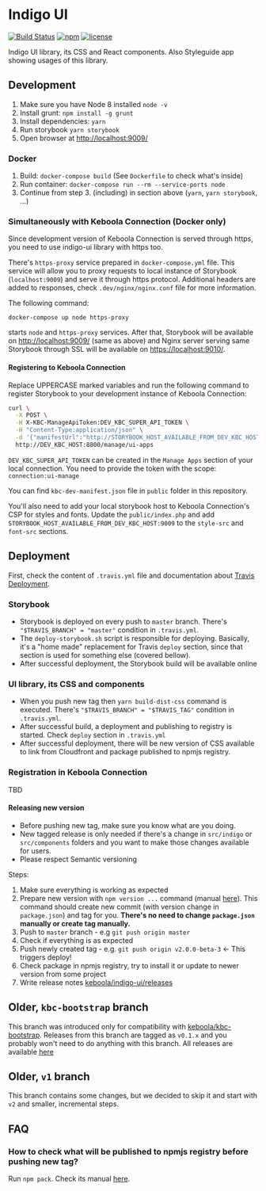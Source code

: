 # Indigo UI

[![Build Status](https://travis-ci.org/keboola/indigo-ui.svg?branch=master)](https://travis-ci.org/keboola/indigo-ui)
[![npm](https://img.shields.io/npm/v/@keboola/indigo-ui.svg)](https://yarnpkg.com/en/package/@keboola/indigo-ui)
[![license](https://img.shields.io/github/license/keboola/indigo-ui.svg)](https://github.com/keboola/indigo-ui/blob/master/LICENSE)

Indigo UI library, its CSS and React components. Also Styleguide app showing usages of this library.

## Development

1. Make sure you have Node 8 installed `node -v`
2. Install grunt: `npm install -g grunt`
3. Install dependencies: `yarn`
4. Run storybook `yarn storybook`
5. Open browser at [http://localhost:9009/](http://localhost:9009/)

### Docker

1. Build: `docker-compose build` (See `Dockerfile` to check what's inside)
2. Run container: `docker-compose run --rm --service-ports node`
3. Continue from step 3. (including) in section above (`yarn`, `yarn storybook`, ...)

### Simultaneously with Keboola Connection (Docker only)

Since development version of Keboola Connection is served through https, you need to use indigo-ui
library with https too.

There's `https-proxy` service prepared in `docker-compose.yml` file. This service will allow you to
proxy requests to local instance of Storybook (`localhost:9009`) and serve it through https
protocol. Additional headers are added to responses, check `.dev/nginx/nginx.conf` file for more
information.

The following command:

```
docker-compose up node https-proxy
```

starts `node` and `https-proxy` services. After that, Storybook will be available on
[http://localhost:9009/](http://localhost:9009/) (same as above) and Nginx server serving same
Storybook through SSL will be available on [https://localhost:9010/](https://localhost:9010/).

#### Registering to Keboola Connection

Replace UPPERCASE marked variables and run the following command to register Storybook to your
development instance of Keboola Connection:

```bash
curl \
  -X POST \
  -H X-KBC-ManageApiToken:DEV_KBC_SUPER_API_TOKEN \
  -H "Content-Type:application/json" \
  -d '{"manifestUrl":"http://STORYBOOK_HOST_AVAILABLE_FROM_DEV_KBC_HOST:9009/kbc-dev-manifest.json","activate":true}' \
  http://DEV_KBC_HOST:8800/manage/ui-apps
```

`DEV_KBC_SUPER_API_TOKEN` can be created in the `Manage Apps` section of your local connection.  You need to provide the token with the scope: `connection:ui-manage`

You can find `kbc-dev-manifest.json` file in `public` folder in this repository.

You'll also need to add your local storybook host to Keboola Connection's CSP for styles and fonts.  Update the `public/index.php` and add `STORYBOOK_HOST_AVAILABLE_FROM_DEV_KBC_HOST:9009` to the `style-src` and `font-src` sections.

## Deployment

First, check the content of `.travis.yml` file and documentation about
[Travis Deployment](https://docs.travis-ci.com/user/deployment).

### Storybook

- Storybook is deployed on every push to `master` branch. There's `"$TRAVIS_BRANCH" = "master"`
condition in `.travis.yml`.
- The `deploy-storybook.sh` script is responsible for deploying. Basically, it's a "home made"
replacement for Travis `deploy` section, since that section is used for something else (covered
bellow).
- After successful deployment, the Storybook build will be available online

### UI library, its CSS and components

- When you push new tag then `yarn build-dist-css` command is executed. There's
`"$TRAVIS_BRANCH" = "$TRAVIS_TAG"` condition in `.travis.yml`.
- After successful build, a deployment and publishing to registry is started. Check `deploy`
section in
`.travis.yml`
- After successful deployment, there will be new version of CSS available to link from Cloudfront
and package published to npmjs registry.

### Registration in Keboola Connection

TBD

#### Releasing new version

- Before pushing new tag, make sure you know what are you doing.
- New tagged release is only needed if there's a change in `src/indigo` or `src/components` folders
and you want to make those changes available for users.
- Please respect Semantic versioning

Steps:

1. Make sure everything is working as expected
2. Prepare new version with `npm version ...` command
(manual [here](https://docs.npmjs.com/cli/version)). This command should create new commit (with
version change in `package.json`) and tag for you. **There's no need to change `package.json`
manually or create tag manually.**
3. Push to `master` branch - e.g `git push origin master`
4. Check if everything is as expected
5. Push newly created tag - e.g. `git push origin v2.0.0-beta-3` <- This triggers deploy!
5. Check package in npmjs registry, try to install it or update to newer version from some project
6. Write release notes [keboola/indigo-ui/releases](https://github.com/keboola/indigo-ui/releases)


## Older, `kbc-bootstrap` branch

This branch was introduced only for compatibility with
[keboola/kbc-bootstrap](https://github.com/keboola/kbc-bootstrap). Releases from this branch are
tagged as `v0.1.x` and you probably won't need to do anything with this branch. All releases are
available [here](https://github.com/keboola/indigo-ui/releases)

## Older, `v1` branch

This branch contains some changes, but we decided to skip it and start with `v2` and smaller,
incremental steps.

## FAQ

### How to check what will be published to npmjs registry before pushing new tag?

Run `npm pack`. Check its manual [here](https://docs.npmjs.com/cli/pack).
